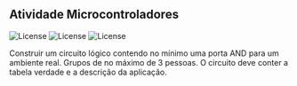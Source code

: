 ## Atividade Microcontroladores
![License](https://img.shields.io/badge/Code%20License-MIT-green.svg)
![License](https://img.shields.io/badge/IOT-Learning-red.svg)
![License](https://img.shields.io/badge/UNIFG-Microcontroladores-blue.svg)

 Construir um circuito lógico contendo no mínimo uma porta AND para um ambiente real. Grupos de no máximo de 3 pessoas. O circuito deve conter a tabela verdade e a descrição da aplicação.

 <img src=""  align="center" valign="center"/> 
